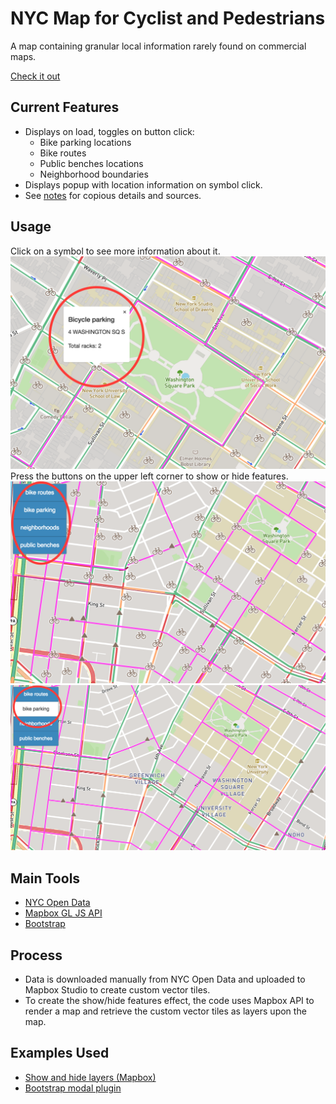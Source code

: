 # NYC Map for Cyclist and Pedestrians
A map containing granular local information rarely found on commercial maps.

[Check it out](https://elainechan.github.io/mapping/)
## Current Features
- Displays on load, toggles on button click:
	- Bike parking locations
	- Bike routes
	- Public benches locations
	- Neighborhood boundaries
- Displays popup with location information on symbol click.
- See [notes](https://github.com/elainechan/mapping/blob/master/notes.md) for copious details and sources.
## Usage
Click on a symbol to see more information about it.
![Popup box](./popup.png)
Press the buttons on the upper left corner to show or hide features.
![Toggle on](./toggle-on.png)
![Toggle off](./toggle-off.png)
## Main Tools
- [NYC Open Data](http://www.nyc.gov/html/dot/html/about/datafeeds.shtml#bikes)
- [Mapbox GL JS API](https://www.mapbox.com/mapbox-gl-js/api/)
- [Bootstrap](https://v4-alpha.getbootstrap.com/components/modal/)
## Process
- Data is downloaded manually from NYC Open Data and uploaded to Mapbox Studio to create custom vector tiles.
- To create the show/hide features effect, the code uses Mapbox API to render a map and retrieve the custom vector tiles as layers upon the map.
## Examples Used
- [Show and hide layers (Mapbox)](https://www.mapbox.com/mapbox-gl-js/example/toggle-layers/)
- [Bootstrap modal plugin](https://www.w3schools.com/bootstrap/bootstrap_modal.asp)